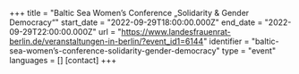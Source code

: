 +++
title = "Baltic Sea Women’s Conference „Solidarity & Gender Democracy“"
start_date = "2022-09-29T18:00:00.000Z"
end_date = "2022-09-29T22:00:00.000Z"
url = "https://www.landesfrauenrat-berlin.de/veranstaltungen-in-berlin/?event_id1=6144"
identifier = "baltic-sea-women’s-conference-solidarity-gender-democracy"
type = "event"
languages = []
[contact]
+++